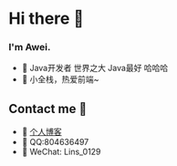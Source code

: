 # Hi there 👋
 
### I'm Awei.
- 🌱 Java开发者 世界之大 Java最好 哈哈哈 
- 🌱 小全栈，热爱前端~

## Contact me 📱

- 🌱 [个人博客](https://www.xhany.cn)
- 🌱 QQ:804636497
- 🌱 WeChat: Lins_0129
